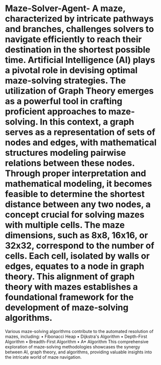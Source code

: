 # Maze-Solver-Agent- A maze, characterized by intricate pathways and branches, challenges solvers to navigate efficiently to reach their destination in the shortest possible time. Artificial Intelligence (AI) plays a pivotal role in devising optimal maze-solving strategies. The utilization of Graph Theory emerges as a powerful tool in crafting proficient approaches to maze-solving. In this context, a graph serves as a representation of sets of nodes and edges, with mathematical structures modeling pairwise relations between these nodes. Through proper interpretation and mathematical modeling, it becomes feasible to determine the shortest distance between any two nodes, a concept crucial for solving mazes with multiple cells. The maze dimensions, such as 8x8, 16x16, or 32x32, correspond to the number of cells. Each cell, isolated by walls or edges, equates to a node in graph theory. This alignment of graph theory with mazes establishes a foundational framework for the development of maze-solving algorithms.
Various maze-solving algorithms contribute to the automated resolution of mazes, including:
•	Fibonacci Heap
•	Dijkstra's Algorithm
•	Depth-First Algorithm
•	Breadth-First Algorithm
•	A* Algorithm
This comprehensive exploration of maze-solving methodologies showcases the synergy between AI, graph theory, and algorithms, providing valuable insights into the intricate world of maze navigation.
 
